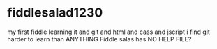 # fiddlesalad1230
my first fiddle learning it and git and html and cass and jscript
i find git harder to learn than ANYTHING
Fiddle salas has NO HELP FILE?
